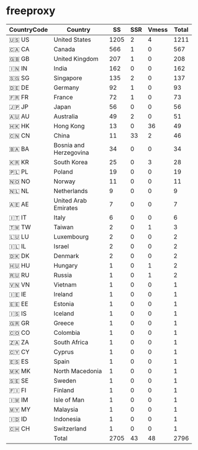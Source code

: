 # freeproxy

|CountryCode|Country|SS|SSR|Vmess|Total|
|  ----  | ----  |  ----  | ----  |  ----  | ----  |
|🇺🇸 US|United States|1205|2|4|1211|
|🇨🇦 CA|Canada|566|1|0|567|
|🇬🇧 GB|United Kingdom|207|1|0|208|
|🇮🇳 IN|India|162|0|0|162|
|🇸🇬 SG|Singapore|135|2|0|137|
|🇩🇪 DE|Germany|92|1|0|93|
|🇫🇷 FR|France|72|1|0|73|
|🇯🇵 JP|Japan|56|0|0|56|
|🇦🇺 AU|Australia|49|2|0|51|
|🇭🇰 HK|Hong Kong|13|0|36|49|
|🇨🇳 CN|China|11|33|2|46|
|🇧🇦 BA|Bosnia and Herzegovina|34|0|0|34|
|🇰🇷 KR|South Korea|25|0|3|28|
|🇵🇱 PL|Poland|19|0|0|19|
|🇳🇴 NO|Norway|11|0|0|11|
|🇳🇱 NL|Netherlands|9|0|0|9|
|🇦🇪 AE|United Arab Emirates|7|0|0|7|
|🇮🇹 IT|Italy|6|0|0|6|
|🇹🇼 TW|Taiwan|2|0|1|3|
|🇱🇺 LU|Luxembourg|2|0|0|2|
|🇮🇱 IL|Israel|2|0|0|2|
|🇩🇰 DK|Denmark|2|0|0|2|
|🇭🇺 HU|Hungary|1|0|1|2|
|🇷🇺 RU|Russia|1|0|1|2|
|🇻🇳 VN|Vietnam|1|0|0|1|
|🇮🇪 IE|Ireland|1|0|0|1|
|🇪🇪 EE|Estonia|1|0|0|1|
|🇮🇸 IS|Iceland|1|0|0|1|
|🇬🇷 GR|Greece|1|0|0|1|
|🇨🇴 CO|Colombia|1|0|0|1|
|🇿🇦 ZA|South Africa|1|0|0|1|
|🇨🇾 CY|Cyprus|1|0|0|1|
|🇪🇸 ES|Spain|1|0|0|1|
|🇲🇰 MK|North Macedonia|1|0|0|1|
|🇸🇪 SE|Sweden|1|0|0|1|
|🇫🇮 FI|Finland|1|0|0|1|
|🇮🇲 IM|Isle of Man|1|0|0|1|
|🇲🇾 MY|Malaysia|1|0|0|1|
|🇮🇩 ID|Indonesia|1|0|0|1|
|🇨🇭 CH|Switzerland|1|0|0|1|
||Total|2705|43|48|2796|
